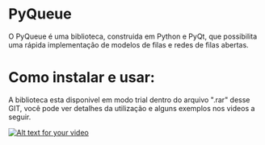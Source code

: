 # PyQueue
O PyQueue é uma biblioteca, construida em Python e PyQt, que possibilita uma rápida implementação de modelos de filas e redes de filas abertas.

# Como instalar e usar:

A biblioteca esta disponivel em modo trial dentro do arquivo ".rar" desse GIT, você pode ver detalhes da utilização e alguns exemplos nos videos a seguir.

[![Alt text for your video](https://img.youtube.com/vi/NEpnjIv51qQ/0.jpg)](https://www.youtube.com/watch?v=NEpnjIv51qQ)

